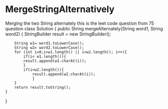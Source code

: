 # MergeStringAlternatively
Merging the two String alternately
this is the leet code question from 75 question
class Solution {
    public String mergeAlternately(String word1, String word2) {
     StringBuilder result = new StringBuilder();

        String w1= word1.toLowerCase();
        String w2= word2.toLowerCase();
        for (int i=0;i<w1.length() || i<w2.length(); i++){
            if(i< w1.length()){
            result.append(w1.charAt(i));
            }
            if(i<w2.length()){
                result.append(w2.charAt(i));
                }
        }
        return result.toString();
    }
}
